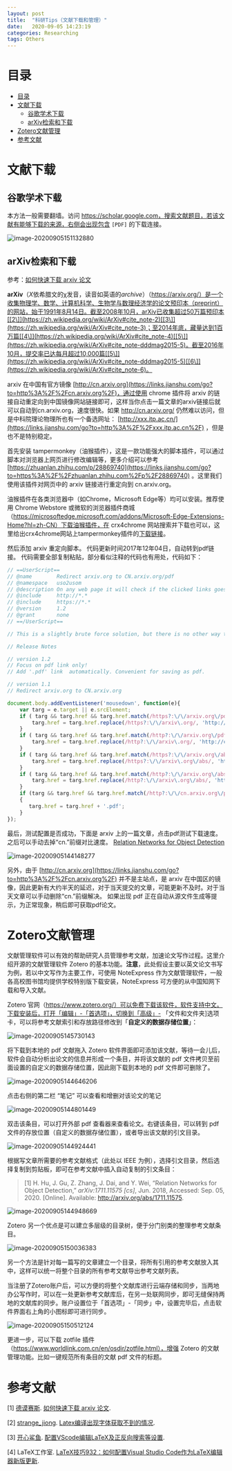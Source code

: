 ```yaml
---
layout: post
title:  "科研Tips（文献下载和管理）"
date:   2020-09-05 14:23:19
categories: Researching
tags: Others
---
```


<head>
    <script src="https://cdn.mathjax.org/mathjax/latest/MathJax.js?config=TeX-AMS-MML_HTMLorMML" type="text/javascript"></script>
    <script type="text/x-mathjax-config">
        MathJax.Hub.Config({
            tex2jax: {
            skipTags: ['script', 'noscript', 'style', 'textarea', 'pre'],
            inlineMath: [['$','$']]
            }
        });
    </script>
</head>

# 目录

* [目录](#目录)
* [文献下载](#文献下载)
  * [谷歌学术下载](#谷歌学术下载)
  * [arXiv检索和下载](#arXiv检索和下载)
* [Zotero文献管理](#Zotero文献管理)
* [参考文献](#参考文献)

# 文献下载

## 谷歌学术下载

本方法一般需要翻墙。访问 https://scholar.google.com，搜索文献题目，若该文献有能够下载的来源，右侧会出现包含 `[PDF]` 的下载连接。

![image-20200905151132880](..\assets\img\postsimg\20200905\0.5.jpg)

## arXiv检索和下载

参考：[如何快速下载 arxiv 论文](https://www.jianshu.com/p/184799230f20)

**arXiv**（*X*依希腊文的χ发音，读音如英语的*archive*）（https://arxiv.org/）是一个收集物理学、数学、计算机科学、生物学与数理经济学的论文预印本（preprint）的网站，始于1991年8月14日。截至2008年10月，arXiv已收集超过50万篇预印本[[2\]](https://zh.wikipedia.org/wiki/ArXiv#cite_note-2)[[3\]](https://zh.wikipedia.org/wiki/ArXiv#cite_note-3)；至2014年底，藏量达到1百万篇[[4\]](https://zh.wikipedia.org/wiki/ArXiv#cite_note-4)[[5\]](https://zh.wikipedia.org/wiki/ArXiv#cite_note-dddmag2015-5)。截至2016年10月，提交率已达每月超过10,000篇[[5\]](https://zh.wikipedia.org/wiki/ArXiv#cite_note-dddmag2015-5)[[6\]](https://zh.wikipedia.org/wiki/ArXiv#cite_note-6)。

arxiv 在中国有官方镜像 [http://cn.arxiv.org](https://links.jianshu.com/go?to=http%3A%2F%2Fcn.arxiv.org%2F)，通过使用 chrome 插件将 arxiv 的链接自动重定向到中国镜像网站链接即可，这样当你点击一篇文章的arxiv链接后就可以自动到cn.arxiv.org，速度很快。如果 http://cn.arxiv.org/ 仍然难以访问，但是中科院理论物理所也有一个备选网址： [http://xxx.itp.ac.cn/](https://links.jianshu.com/go?to=http%3A%2F%2Fxxx.itp.ac.cn%2F) ，但是也不是特别稳定。

首先安装 tampermonkey（油猴插件），这是一款功能强大的脚本插件，可以通过脚本对浏览器上网页进行修改编辑等，更多介绍可以参考 [https://zhuanlan.zhihu.com/p/28869740](https://links.jianshu.com/go?to=https%3A%2F%2Fzhuanlan.zhihu.com%2Fp%2F28869740)
。这里我们使用该插件对网页中的 arxiv 链接进行重定向到 cn.arxiv.org。

油猴插件在各类浏览器中（如Chrome，Microsoft Edge等）均可以安装。推荐使用 Chrome  Webstore 或微软的浏览器插件商城（https://microsoftedge.microsoft.com/addons/Microsoft-Edge-Extensions-Home?hl=zh-CN）下载油猴插件，在 crx4chrome 网站搜索并下载也可以，这里给出crx4chrome网站上tampermonkey插件的[下载链接](https://links.jianshu.com/go?to=https%3A%2F%2Fwww.crx4chrome.com%2Fdown%2F755%2Fcrx%2F)。

然后添加 arxiv 重定向脚本。 代码更新时间2017年12年04日，自动转到pdf链接。 代码需要全部复制粘贴，部分看似注释的代码也有用处，代码如下：

```javascript
// ==UserScript==
// @name        Redirect arxiv.org to CN.arxiv.org/pdf
// @namespace   uso2usom
// @description On any web page it will check if the clicked links goes to arxiv.org. If so, the link will be rewritten to point to cn.arxiv.org
// @include     http://*.*
// @include     https://*.*
// @version     1.2
// @grant       none
// ==/UserScript==

// This is a slightly brute force solution, but there is no other way to do it using only a userscript.

// Release Notes

// version 1.2
// Focus on pdf link only!
// Add '.pdf' link  automatically. Convenient for saving as pdf.

// version 1.1
// Redirect arxiv.org to CN.arxiv.org

document.body.addEventListener('mousedown', function(e){
    var targ = e.target || e.srcElement;
    if ( targ && targ.href && targ.href.match(/https?:\/\/arxiv.org\/pdf/) ) {
        targ.href = targ.href.replace(/https?:\/\/arxiv\.org/, 'http://cn.arxiv.org');
    }
    if ( targ && targ.href && targ.href.match(/http?:\/\/arxiv.org\/pdf/) ) {
        targ.href = targ.href.replace(/http?:\/\/arxiv\.org/, 'http://cn.arxiv.org');
    }
    if ( targ && targ.href && targ.href.match(/https?:\/\/arxiv.org\/abs/) ) {
        targ.href = targ.href.replace(/https?:\/\/arxiv\.org\/abs/, 'http://cn.arxiv.org/pdf');
    }
    if ( targ && targ.href && targ.href.match(/http?:\/\/arxiv.org\/abs/) ) {
        targ.href = targ.href.replace(/http?:\/\/arxiv\.org\/abs/, 'http://cn.arxiv.org/pdf');
    }
    if (targ && targ.href && targ.href.match(/http?:\/\/cn.arxiv.org\/pdf/) && !targ.href.match(/\.pdf/) )
    {
       targ.href = targ.href + '.pdf';
    }
});
```

最后，测试配置是否成功，下面是 arxiv 上的一篇文章，点击pdf测试下载速度。之后可以手动去掉“cn.”前缀对比速度。 [Relation Networks for Object Detection](https://arxiv.org/abs/1711.11575)

![image-20200905144148277](..\assets\img\postsimg\20200905\1.jpg)

另外，由于 [http://cn.arxiv.org](https://links.jianshu.com/go?to=http%3A%2F%2Fcn.arxiv.org%2F) 并不是主站点，是 arxiv 在中国区的镜像，因此更新有大约半天的延迟，对于当天提交的文章，可能更新不及时。对于当天文章可以手动删除“cn.”前缀解决。 如果出现 pdf 正在自动从源文件生成等提示，为正常现象，稍后即可获取pdf论文。

# Zotero文献管理

文献管理软件可以有效的帮助研究人员管理参考文献，加速论文写作过程。这里介绍开源的文献管理软件 Zotero 的基本功能。**注意**，此处假设主要以英文论文书写为例，若以中文写作为主要工作，可使用 NoteExpress 作为文献管理软件，一般各高校图书馆均提供学校特别版下载安装，NoteExpress 可方便的从中国知网下载和导入文献。

Zotero 官网（https://www.zotero.org/）可以免费下载该软件，软件支持中文。下载安装后，打开「编辑」-「首选项」，切换到「高级」- 「文件和文件夹]选项卡，可以将参考文献索引和存放路径修改到「**自定义的数据存储位置**」：

![image-20200905145730143](..\assets\img\postsimg\20200905\1.5.jpg)

将下载到本地的 pdf 文献拖入 Zotero 软件界面即可添加该文献，等待一会儿后，软件会自动分析出论文的信息并形成一个条目，并将该文献的 pdf 文件拷贝至前面设置的自定义的数据存储位置，因此刚下载到本地的 pdf 文件即可删除了。

![image-20200905144646206](..\assets\img\postsimg\20200905\2.jpg)

点击右侧的第二栏 “笔记” 可以查看和增删对该论文的笔记

![image-20200905144801449](..\assets\img\postsimg\20200905\3.jpg)

双击该条目，可以打开外部 pdf 查看器来查看论文。右键该条目，可以转到 pdf 文件的存放位置（自定义的数据存储位置），或者导出该文献的引文目录。

![image-20200905144924441](..\assets\img\postsimg\20200905\4.jpg)

根据写文章所需要的参考文献格式（此处以 IEEE 为例），选择引文目录，然后选择复制到剪贴板，即可在参考文献中插入自动复制的引文条目：

> [1] H. Hu, J. Gu, Z. Zhang, J. Dai, and Y. Wei, “Relation Networks for Object Detection,” *arXiv:1711.11575 [cs]*, Jun. 2018, Accessed: Sep. 05, 2020. [Online]. Available: http://arxiv.org/abs/1711.11575.

![image-20200905144948669](E:\GitHub\sirlis.github.io\assets\img\postsimg\20200905\5.jpg)

Zotero 另一个优点是可以建立多层级的目录树，便于分门别类的整理参考文献条目。

![image-20200905150036383](..\assets\img\postsimg\20200905\6.jpg)

另一个方法是针对每一篇写的文章建立一个目录，将所有引用的参考文献放入其中，这样可以统一将整个目录的所有参考文献导出参考文献列表。

当注册了Zotero账户后，可以方便的将整个文献库进行云端存储和同步，当两地办公写作时，可以在一处更新参考文献库后，在另一处联网同步，即可无缝保持两地的文献库的同步。账户设置位于「首选项」-「同步」中，设置完毕后，点击软件界面右上角的小图标即可进行同步。

![image-20200905150512124](..\assets\img\postsimg\20200905\7.jpg)

更进一步，可以下载 zotfile 插件（https://www.worldlink.com.cn/en/osdir/zotfile.html），增强 Zotero 的文献管理功能。比如一键规范所有条目的文献 pdf 文件的标题。

# 参考文献

<span id="ref1">[1]</span> [德谟赛斯](https://www.jianshu.com/u/06ba6c212ceb). [如何快速下载 arxiv 论文](https://www.jianshu.com/p/184799230f20).

<span id="ref2">[2]</span>  [strange_jiong](https://blog.csdn.net/dream_allday). [Latex编译出现字体获取不到的情况](https://blog.csdn.net/dream_allday/article/details/84997874).

<span id="ref3">[3]</span>  [开心鲨鱼](https://www.zhihu.com/people/kai-xin-sha-yu). [配置VScode编辑LaTeX及正反向搜索等设置](https://zhuanlan.zhihu.com/p/90526218?utm_source=wechat_session).

<span id="ref4">[4]</span> LaTeX工作室. [LaTeX技巧932：如何配置Visual Studio Code作为LaTeX编辑器新版更新](https://www.latexstudio.net/archives/12260.html).